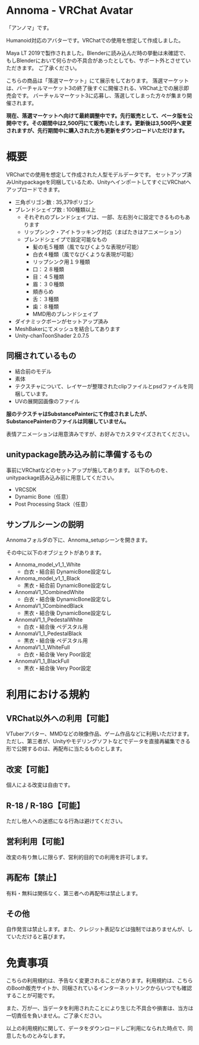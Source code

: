 # Annoma - VRChat Avatar

「アンノマ」です。

Humanoid対応のアバターです。VRChatでの使用を想定して作成しました。

Maya LT 2019で製作されました。Blenderに読み込んだ時の挙動は未確認で、もしBlenderにおいて何らかの不具合があったとしても、サポート外とさせていただきます。
ご了承ください。

こちらの商品は「落選マーケット」にて展示をしております。
落選マーケットは、バーチャルマーケット3の終了後すぐに開催される、VRChat上での展示即売会です。
バーチャルマーケット3に応募し、落選してしまった方々が集まり開催されます。

**現在、落選マーケットへ向けて最終調整中です。先行販売として、ベータ版を公開中です。その期間中は2,500円にて販売いたします。更新後は3,500円へ変更されますが、先行期間中に購入された方も更新をダウンロードいただけます。**

# 概要

VRChatでの使用を想定して作成された人型モデルデータです。
セットアップ済みUnitypackageを同梱しているため、UnityへインポートしてすぐにVRChatへアップロードできます。

- 三角ポリゴン数 : 35,379ポリゴン
- ブレンドシェイプ数 : 100種類以上
    - それぞれのブレンドシェイプは、一部、左右別々に設定できるものもあります
    - リップシンク・アイトラッキング対応（まばたきはアニメーション）
    - ブレンドシェイプで設定可能なもの
        - 髪の毛５種類（風でなびくような表現が可能）
        - 白衣４種類（風でなびくような表現が可能）
        - リップシンク用１９種類
        - 口：２８種類
        - 目：４５種類
        - 眉：３０種類
        - 頬赤らめ
        - 舌：３種類
        - 歯：８種類
        - MMD用のブレンドシェイプ
- ダイナミックボーンがセットアップ済み
- MeshBakerにてメッシュを結合してあります
- Unity-chanToonShader 2.0.7.5

## 同梱されているもの

- 結合前のモデル
- 素体
- テクスチャについて、レイヤーが整理されたclipファイルとpsdファイルを同梱しています。
- UVの展開図画像のファイル

**服のテクスチャはSubstancePainterにて作成されましたが、SubstancePainterのファイルは同梱していません。**

表情アニメーションは用意済みですが、お好みでカスタマイズされてください。

## unitypackage読み込み前に準備するもの

事前にVRChatなどのセットアップが施してあります。
以下のものを、unitypackage読み込み前に用意してください。

- VRCSDK
- Dynamic Bone（任意）
- Post Processing Stack（任意）

## サンプルシーンの説明

Annomaフォルダの下に、Annoma_setupシーンを開きます。

その中に以下のオブジェクトがあります。

- Annoma_model_v1_1_White
    - 白衣・結合前 DynamicBone設定なし
- Annoma_model_v1_1_Black
    - 黒衣・結合前 DynamicBone設定なし
- AnnomaV1_1CombinedWhite
    - 白衣・結合後 DynamicBone設定なし
- AnnomaV1_1CombinedBlack
    - 黒衣・結合後 DynamicBone設定なし
- AnnomaV1_1_PedestalWhite
    - 白衣・結合後 ペデスタル用
- AnnomaV1_1_PedestalBlack
    - 黒衣・結合後 ペデスタル用
- AnnomaV1_1_WhiteFull
    - 白衣・結合後 Very Poor設定
- AnnomaV1_1_BlackFull
    - 黒衣・結合後 Very Poor設定

# 利用における規約

## VRChat以外への利用【可能】
VTuberアバター、MMDなどの映像作品、ゲーム作品などに利用いただけます。
ただし、第三者が、Unityやモデリングソフトなどでデータを直接再編集できる形で公開するのは、再配布に当たるものとします。

## 改変【可能】
個人による改変は自由です。

## R-18 / R-18G【可能】
ただし他人への迷惑になる行為は避けてください。

## 営利利用【可能】
改変の有り無しに限らず、営利的目的での利用を許可します。

## 再配布【禁止】
有料・無料は関係なく、第三者への再配布は禁止します。

## その他
自作発言は禁止します。また、クレジット表記などは強制ではありませんが、していただけると喜びます。

# 免責事項
こちらの利用規約は、予告なく変更されることがあります。利用規約は、こちらのBooth販売サイトか、同梱されているインターネットリンクからいつでも確認することが可能です。

また、万が一、当データを利用されたことにより生じた不具合や損害は、当方は一切責任を負いません。ご了承ください。

以上の利用規約に関して、データをダウンロードしご利用になられた時点で、同意したものとみなします。
